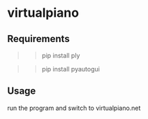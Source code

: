 # virtualpiano
## Requirements
>> pip install ply

>> pip install pyautogui
## Usage
run the program and switch to virtualpiano.net
